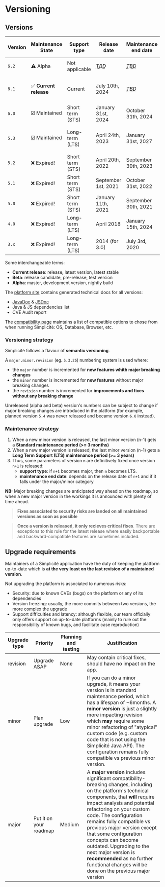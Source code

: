 Versioning
===========

## Versions

| **Version** | **Maintenance State**  | **Support type** | **Release date**                            | **Maintenance end date**                    | **Docker images tags**              | **Template branch** |
|-------------|------------------------|------------------|---------------------------------------------|---------------------------------------------|-------------------------------------|---------------------|
| `6.2`       | ⚠️ Alpha               | Not applicable   | *<abbr title="To Be Determined">TBD</abbr>* | *<abbr title="To Be Determined">TBD</abbr>* | `6-alpha[-light]`                   | `6.2[-light]`       |
| `6.1`       | ✅ **Current release** | Current          | July 10th, 2024                             | *<abbr title="To Be Determined">TBD</abbr>* | `6[-light]`, `6.1[-light]`, `6.1.x` | `6.1[-light]`       |
| `6.0`       | ☑️ Maintained          | Short term (STS) | January 31st, 2024                          | October 31th, 2024                          | `6.0[-light]`, `6.0.x`              | `6.0[-light]`       |
| `5.3`       | ☑️ Maintained          | Long-term (LTS)  | April 24th, 2023                            | January 31st, 2027                          | `5[-light]`, `5.3[-light]`, `5.3.x` | `5.3[-light]`       |
| `5.2`       | ❌ Expired!            | Short term (STS) | April 20th, 2022                            | September 30th, 2023                        | `5.2[-light]`, `5.2.x`              | `5.2[-light]`       |
| `5.1`       | ❌ Expired!            | Short term (STS) | September 1st, 2021                         | October 31st, 2022                          | `5.1[-light]`, `5.1.x`              | `5.1[-light]`       |
| `5.0`       | ❌ Expired!            | Short term (STS) | January 11th, 2021                          | September 30th, 2021                        | `5.0[-light]`, `5.0.x`              | `5.0[-light]`       |
| `4.0`       | ❌ Expired!            | Long-term (LTS)  | April 2018                                  | January 15th, 2024                          | `4.0[-light]`                       | `4.0[-light]`       |
| `3.x`       | ❌ Expired!            | Long-term (LTS)  | 2014 (for 3.0)                              | July 3rd, 2020                              | `3.x`                               | `3.x`               |
Some interchangeable terms:
- **Current release**: release, latest version, latest stable
- **Beta**: release candidate, pre-release, test version
- **Alpha**: master, development version, nightly build

The [platform site](https://platform.simplicite.io) contains generated technical docs for all versions:
- [JavaDoc](https://platform.simplicite.io/current/javadoc/) & [JSDoc](https://platform.simplicite.io/current/jsdoc/)
- Java & JS dependencies list
- CVE Audit report

The [compatibility page](/lesson/docs/compatibility) maintains a list of compatible options to chose from when running Simplicité: OS, Database, Browser, etc.

### Versioning strategy

Simplicité follows a flavour of **semantic versioning**. 

A `major.minor.revision` (eg. `5.3.25`) numbering system is used where:
- the `major` number is incremented for **new features whith major breaking changes**
- the `minor` number is incremented for **new features** without major breaking changes
- the `revision` number is incremented for **improvements and fixes without any breaking change**

Unreleased (alpha and beta) version's numbers can be subject to change if major breaking changes are introduced in the platform (for example, planned version `5.4` was never released and became version `6.0` instead).

### Maintenance strategy

1. When a new minor version is released, the last minor version (n-1) gets a **Standard maintenance period (>= 3 months)**
2. When a new major version is released, the last minor version (n-1) gets a **Long Term Support (LTS) maintenance period (>= 3 years)**
3. Thus, some parameters of version `n` are definitively fixed once version `n+1` is released:
    - **support type**: if `n+1` becomes major, then `n` becomes LTS. 
    - **maintenance end date**: depends on the release date of `n+1` and if it falls under the major/minor category 

**NB:** Major breaking changes are anticipated way ahead on the roadmap, so when a new major version in the workings it is announced with plenty of time ahead.

> **Fixes associated to security risks are landed on all maintained versions as soon as possible**

> **Once a version is released, it only recieves critical fixes**. There are exceptions to this rule for the latest release where easily backportable and backward-compatible features are sometimes included.

## Upgrade requirements

Maintainers of a Simplicité application have the duty of keeping the platform up-to-date which is **at the very least on the last revision of a maintained version**. 

Not upgrading the platform is associated to numerous risks:
- Security: due to known CVEs (bugs) on the platform or any of its dependencies
- Version freezing: usually, the more commits between two versions, the more complex the upgrade
- Support difficulties and latency: although flexible, our team officially only offers support on up-to-date platforms (mainly to rule out the responsibility of known bugs, and facilitate case reproduction)

| Upgrade type | Priority | Planning and testing | Justification |
|---|---|---|---|
| revision | Upgrade ASAP | None | May contain critical fixes, should have no impact on the app. |
| minor | Plan upgrade | Low | If you can do a minor upgrade, it means your version is in standard maintenance period, which has a lifespan of ~6months. A **minor version** is just a slightly more impacting revision which **may** require some minor refactoring of "atypical" custom code (e.g. custom code that is not using the Simplicité Java API). The configuration remains fully compatible vs previous minor version. |
| major | Put it on your roadmap | Medium | A **major version** includes significant compatibility-breaking changes, including on the platform's technical components, that **will** require impact analysis and potential refactoring on your custom code. The configuration remains fully compatible vs previous major version except that some configuration concepts can become outdated. Upgrading to the next major version is **recommended** as no further functional changes will be done on the previous major version |
